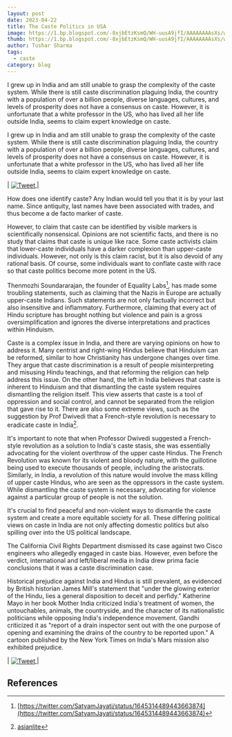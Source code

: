```yaml
---
layout: post
date: 2023-04-22
title: The Caste Politics in USA
image: https://1.bp.blogspot.com/-8xjbEtzKsmQ/WH-uusA9jfI/AAAAAAAAsXs/wGl-MNoBaxg_jCanb4HENCE8Jq1xJWMWgCLcB/w1200-h630-p-k-no-nu/targeted-individual-class-action-lawsuit-2017_orig.jpeg
thumb: https://1.bp.blogspot.com/-8xjbEtzKsmQ/WH-uusA9jfI/AAAAAAAAsXs/wGl-MNoBaxg_jCanb4HENCE8Jq1xJWMWgCLcB/w1200-h630-p-k-no-nu/targeted-individual-class-action-lawsuit-2017_orig.jpeg
author: Tushar Sharma
tags:
  - caste
category: blog
---
```


I grew up in India and am still unable to grasp the complexity of the caste system. While there is still caste discrimination plaguing India, the country with a population of over a billion people, diverse languages, cultures, and levels of prosperity does not have a consensus on caste. However, it is unfortunate that a white professor in the US, who has lived all her life outside India, seems to claim expert knowledge on caste.<!-- truncate_here -->
 
I grew up in India and am still unable to grasp the complexity of the caste system. While there is still caste discrimination plaguing India, the country with a population of over a billion people, diverse languages, cultures, and levels of prosperity does not have a consensus on caste. However, it is unfortunate that a white professor in the US, who has lived all her life outside India, seems to claim expert knowledge on caste.

| <a href="https://twitter.com/AudreyTruschke/status/1532762424943726592?lang=en"><img align="center"  loading="lazy" src="{{site.baseurl}}/img/tweet_Audrey_Truschke.png" alt="Tweet" /> </a>|

How does one identify caste? Any Indian would tell you that it is by your last name. Since antiquity, last names have been associated with trades, and thus become a de facto marker of caste.


However, to claim that caste can be identified by visible markers is scientifically nonsensical. Opinions are not scientific facts, and there is no study that claims that caste is unique like race. Some caste activists claim that lower-caste individuals have a darker complexion than upper-caste individuals. However, not only is this claim racist, but it is also devoid of any rational basis. Of course, some individuals want to conflate caste with race so that caste politics become more potent in the US.

Thenmozhi Soundararajan, the founder of Equality Labs[^ref1], has made some troubling statements, such as claiming that the Nazis in Europe are actually upper-caste Indians. Such statements are not only factually incorrect but also insensitive and inflammatory. Furthermore, claiming that every act of Hindu scripture has brought nothing but violence and pain is a gross oversimplification and ignores the diverse interpretations and practices within Hinduism.

Caste is a complex issue in India, and there are varying opinions on how to address it. Many centrist and right-wing Hindus believe that Hinduism can be reformed, similar to how Christianity has undergone changes over time. They argue that caste discrimination is a result of people misinterpreting and misusing Hindu teachings, and that reforming the religion can help address this issue. On the other hand, the left in India believes that caste is inherent to Hinduism and that dismantling the caste system requires dismantling the religion itself. This view asserts that caste is a tool of oppression and social control, and cannot be separated from the religion that gave rise to it. There are also some extreme views, such as the suggestion by Prof Dwivedi that a French-style revolution is necessary to eradicate caste in India[^ref2]. 

It's important to note that when Professor Dwivedi suggested a French-style revolution as a solution to India's caste stasis, she was essentially advocating for the violent overthrow of the upper caste Hindus. The French Revolution was known for its violent and bloody nature, with the guillotine being used to execute thousands of people, including the aristocrats. Similarly, in India, a revolution of this nature would involve the mass killing of upper caste Hindus, who are seen as the oppressors in the caste system. While dismantling the caste system is necessary, advocating for violence against a particular group of people is not the solution. 

It's crucial to find peaceful and non-violent ways to dismantle the caste system and create a more equitable society for all. These differing political views on caste in India are not only affecting domestic politics but also spilling over into the US political landscape.

The California Civil Rights Department dismissed its case against two Cisco engineers who allegedly engaged in caste bias. However, even before the verdict, international and left/liberal media in India drew prima facie conclusions that it was a caste discrimination case.


Historical prejudice against India and Hindus is still prevalent, as evidenced by British historian James Mill's statement that "under the glowing exterior of the Hindu, lies a general disposition to deceit and perfidy." Katherine Mayo in her book Mother India criticized India's treatment of women, the untouchables, animals, the countryside, and the character of its nationalistic politicians while opposing India's independence movement. Gandhi criticized it as "report of a drain inspector sent out with the one purpose of opening and examining the drains of the country to be reported upon." A cartoon published by the New York Times on India's Mars mission also exhibited prejudice.


| <a href="https://www.dailymail.co.uk/indiahome/indianews/article-2778703/New-York-Times-slammed-racist-cartoon-India-s-Mars-mission.html"><img align="center"  loading="lazy" src="https://i.dailymail.co.uk/i/pix/2014/10/02/1412289503639_wps_2_CREATOR_gd_jpeg_v1_0_usin.jpg" alt="Tweet" /> </a>|


## References 

[^ref1]: [https://twitter.com/SatyamJayati/status/1645314489443663874](https://twitter.com/SatyamJayati/status/1645314489443663874)
[^ref2]: [asianlite](https://asianlite.com/2022/top-news/a-french-style-revolution-can-only-help-india-recover-from-its-current-caste-stasis-says-prof-dwivedi/)